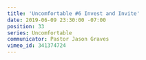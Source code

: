 ```yaml
---
title: 'Uncomfortable #6 Invest and Invite'
date: 2019-06-09 23:30:00 -07:00
position: 33
series: Uncomfortable
communicator: Pastor Jason Graves
vimeo_id: 341374724
---
```


